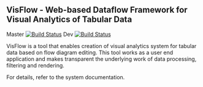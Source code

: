 ## VisFlow - Web-based Dataflow Framework for Visual Analytics of Tabular Data

Master
[![Build Status](https://travis-ci.com/yubowenok/visflow.svg?token=72Mbb98eevCq6x2s2zUd&branch=master)](https://travis-ci.com/yubowenok/visflow)
Dev
[![Build Status](https://travis-ci.com/yubowenok/visflow.svg?token=72Mbb98eevCq6x2s2zUd&branch=dev)](https://travis-ci.com/yubowenok/visflow)

VisFlow is a tool that enables creation of visual analytics system for tabular data based on flow diagram editing.
This tool works as a user end application and makes transparent the underlying work of data processing, filtering and rendering.

For details, refer to the system documentation.
